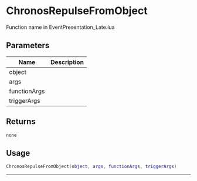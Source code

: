 # ChronosRepulseFromObject

Function name in EventPresentation_Late.lua

## Parameters

| Name         | Description |
| ------------ | ----------- |
| object       |             |
| args         |             |
| functionArgs |             |
| triggerArgs  |             |

## Returns

`none`

## Usage

```lua
ChronosRepulseFromObject(object, args, functionArgs, triggerArgs)
```

---
